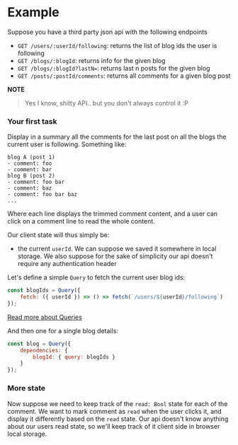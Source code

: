 # Example

Suppose you have a third party json api with the following endpoints
- `GET /users/:userId/following`: returns the list of blog ids the user is following
- `GET /blogs/:blogId`: returns info for the given blog
- `GET /blogs/:blogId?lastN=`: returns last n posts for the given blog
- `GET /posts/:postId/comments`: returns all comments for a given blog post

**NOTE**
> Yes I know, shitty API.. but you don't always control it :P

### Your first task

Display in a summary all the comments for the last post on all the blogs the current user is following. Something like:

```
blog A (post 1)
- comment: foo
- comment: bar
blog B (post 2)
- comment: foo bar
- comment: baz
- comment: foo bar baz
...
```
Where each line displays the trimmed comment content, and a user can click on a comment line to read the whole content.

Our client state will thus simply be:
- the current `userId`. We can suppose we saved it somewhere in local storage. We also suppose for the sake of simplicity our api doesn't require any authentication header

Let's define a simple `Query` to fetch the current user blog ids:

```js
const blogIds = Query({
    fetch: ({ userId }) => () => fetch(`/users/${userId}/following`)
});
```
[Read more about Queries](../core/Queries)

And then one for a single blog details:

```js
const blog = Query({
    dependencies: {
        blogId: { query: blogIds }
    }
});
```


### More state

Now suppose we need to keep track of the `read: Bool` state for each of the comment. We want to mark comment as `read` when the user clicks it, and display it differently based on the `read` state. Our api doesn't know anything about our users read state, so we'll keep track of it client side in browser local storage.